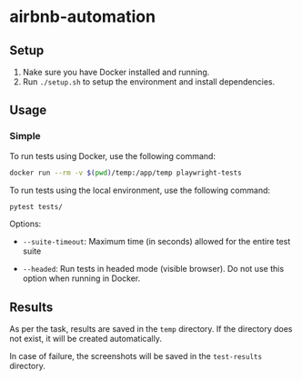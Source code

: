 # airbnb-automation

## Setup

1. Nake sure you have Docker installed and running.
2. Run `./setup.sh` to setup the environment and install dependencies.

## Usage

### Simple

To run tests using Docker, use the following command:

```bash
docker run --rm -v $(pwd)/temp:/app/temp playwright-tests
```

To run tests using the local environment, use the following command:

```bash
pytest tests/
```

Options:

- `--suite-timeout`: Maximum time (in seconds) allowed for the entire test suite

- `--headed`: Run tests in headed mode (visible browser). Do not use this option when running in Docker.

## Results

As per the task, results are saved in the `temp` directory. If the directory does not exist, it will be created automatically.

In case of failure, the screenshots will be saved in the `test-results` directory.
